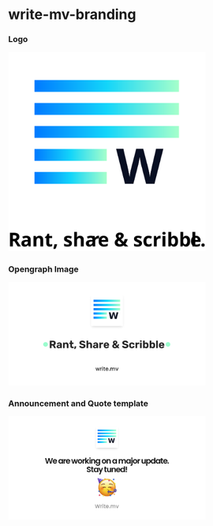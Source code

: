 # write-mv-branding


### Logo

<img src="/profile.svg" width="400"></a></p>


### Opengraph Image

<img src="/opengraph.png" width="400"></a></p>


### Announcement and Quote template


<img src="/quote.png" width="400"></a></p>
